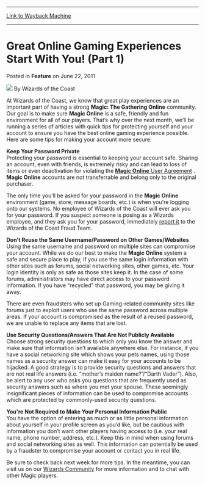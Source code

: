
---
[Link to Wayback Machine](https://web.archive.org/web/20220520043139/https://magic.wizards.com/en/articles/archive/feature/great-online-gaming-experiences-start-you-part-1-2011-06-22)

[_metadata_:wayback_url]:- "https://magic.wizards.com/en/articles/archive/feature/great-online-gaming-experiences-start-you-part-1-2011-06-22"
[_metadata_:wayback_raw_url]:- "https://web.archive.org/web/20220520043139id_/https://magic.wizards.com/en/articles/archive/feature/great-online-gaming-experiences-start-you-part-1-2011-06-22"
[_metadata_:wayback_capture_timestamp]:- "2022-05-20 04:31:39+00:00"
[_metadata_:description]:- "At Wizards of the Coast, we know that great play experiences are an important part of having a strong Magic: The Gathering Online community. Our goal is to make sure Magic Online is a safe, friendly and fun environment for all of our players. That’s why over the next month, we’ll be running a series of articles with quick tips for protecting yourself and your account to ensure"
[_metadata_:generator]:- "Drupal 7 (http://drupal.org)"
[_metadata_:publish_date]:- "2011-06-22"
---


Great Online Gaming Experiences Start With You! (Part 1)
========================================================



 Posted in **Feature**
 on June 22, 2011 






![](https://media.magic.wizards.com/styles/auth_small/public/images/person/wizards_author.jpg)
By Wizards of the Coast











At Wizards of the Coast, we know that great play experiences are an important part of having a strong ****Magic: The Gathering** Online** community. Our goal is to make sure **Magic Online** is a safe, friendly and fun environment for all of our players. That’s why over the next month, we’ll be running a series of articles with quick tips for protecting yourself and your account to ensure you have the best online gaming experience possible. Here are some tips for making your account more secure: 

**Keep Your Password Private**  
 Protecting your password is essential to keeping your account safe. Sharing an account, even with friends, is extremely risky and can lead to loss of items or even deactivation for violating the [**Magic Online** User Agreement](http://wizards.custhelp.com/app/answers/detail/a_id/1358/kw/user%20agreement) . **Magic Online** accounts are not transferrable and belong only to the original purchaser.

The only time you’ll be asked for your password in the **Magic Online** environment (game, store, message boards, etc.) is when you're logging onto our systems. No employee of Wizards of the Coast will ever ask you for your password. If you suspect someone is posing as a Wizards employee, and they ask you for your password, immediately [report it](http://wizards.custhelp.com/app/answers/detail/a_id/1236/kw/suspicious%20behavior) to the Wizards of the Coast Fraud Team. 

**Don’t Reuse the Same Username/Password on Other Games/Websites**  
 Using the same username and password on multiple sites can compromise your account. While we do our best to make the **Magic Online** system a safe and secure place to play, if you use the same login information with other sites such as forums, social networking sites, other games, etc. Your login identity is only as safe as those sites keep it. In the case of some forums, administrators may have direct access to your password information. If you have “recycled” that password, you may be giving it away. 

There are even fraudsters who set up Gaming-related community sites like forums just to exploit users who use the same password across multiple areas. If your account is compromised as the result of a reused password, we are unable to replace any items that are lost. 

**Use Security Questions/Answers That Are Not Publicly Available**  
 Choose strong security questions to which only you know the answer and make sure that information isn’t available anywhere else. For instance, if you have a social networking site which shows your pets names, using those names as a security answer can make it easy for your accounts to be hijacked. A good strategy is to provide security questions and answers that are not real life answers (i.e. “mother’s maiden name?”/“Darth Vader”). Also, be alert to any user who asks you questions that are frequently used as security answers such as where you met your spouse. These seemingly insignificant pieces of information can be used to compromise accounts which are protected by commonly-used security questions. 

**You're Not Required to Make Your Personal Information Public**  
 You have the option of entering as much or as little personal information about yourself in your profile screen as you’d like, but be cautious with information you don’t want other players having access to (i.e. your real name, phone number, address, etc.). Keep this in mind when using forums and social networking sites as well. This information can potentially be used by a fraudster to compromise your account or contact you in real life. 

Be sure to check back next week for more tips. In the meantime, you can visit us on our [Wizards Community](http://community.wizards.com/go/thread/view/75850/27799749/Useful_Info?sdb=1) for more information and to chat with other Magic players.

  





